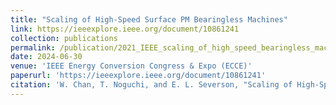 ```yaml
---
title: "Scaling of High-Speed Surface PM Bearingless Machines"
link: https://ieeexplore.ieee.org/document/10861241
collection: publications
permalink: /publication/2021_IEEE_scaling_of_high_speed_bearingless_machine
date: 2024-06-30
venue: 'IEEE Energy Conversion Congress & Expo (ECCE)'
paperurl: 'https://ieeexplore.ieee.org/document/10861241'
citation: 'W. Chan, T. Noguchi, and E. L. Severson, "Scaling of High-Speed Surface PM Bearingless Machines" 2024 IEEE Energy Conversion Congress & Expo (ECCE), Phoenix, AZ, USA, 2024'
---
```

